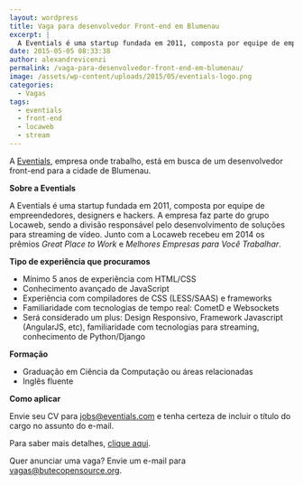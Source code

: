 ```yaml
---
layout: wordpress
title: Vaga para desenvolvedor Front-end em Blumenau
excerpt: |
  A Eventials é uma startup fundada em 2011, composta por equipe de empreendedores, designers e hackers. A empresa faz parte do grupo Locaweb, sendo a divisão responsável pelo desenvolvimento de soluções para streaming de vídeo. Junto com a Locaweb recebeu em 2014 os prêmios Great Place to Work e Melhores Empresas para Você Trabalhar.
date: 2015-05-05 08:33:38
author: alexandrevicenzi
permalink: /vaga-para-desenvolvedor-front-end-em-blumenau/
image: /assets/wp-content/uploads/2015/05/eventials-logo.png
categories:
  - Vagas
tags:
  - eventials
  - front-end
  - locaweb
  - stream
---
```


A <a href="https://www.eventials.com/" target="_blank">Eventials</a>, empresa onde trabalho, está em busca de um desenvolvedor front-end para a cidade de Blumenau.

<strong>Sobre a Eventials
</strong>

A Eventials é uma startup fundada em 2011, composta por equipe de empreendedores, designers e hackers. A empresa faz parte do grupo Locaweb, sendo a divisão responsável pelo desenvolvimento de soluções para streaming de vídeo. Junto com a Locaweb recebeu em 2014 os prêmios <em>Great Place to Work</em> e <em>Melhores Empresas para Você Trabalhar</em>.

<strong>Tipo de experiência que procuramos</strong>
<ul>
	<li>Mínimo 5 anos de experiência com HTML/CSS</li>
	<li>Conhecimento avançado de JavaScript</li>
	<li>Experiência com compiladores de CSS (LESS/SAAS) e frameworks</li>
	<li>Familiaridade com tecnologias de tempo real: CometD e Websockets</li>
	<li>Será considerado um plus: Design Responsivo, Framework Javascript (AngularJS, etc), familiaridade com tecnologias para streaming, conhecimento de Python/Django</li>
</ul>
<strong>Formação</strong>
<ul>
	<li>Graduação em Ciência da Computação ou áreas relacionadas</li>
	<li>Inglês fluente</li>
</ul>
<strong>Como aplicar</strong>

Envie seu CV para <a href="mailto:jobs@eventials.com">jobs@eventials.com</a> e tenha certeza de incluir o título do cargo no assunto do e-mail.

Para saber mais detalhes, <a href="http://blog.eventials.com/2015/04/estamos-contratando-desenvolvedor-front.html" target="_blank">clique aqui</a>.

Quer anunciar uma vaga? Envie um e-mail para <a href="mailto:vagas@butecopensource.org" target="_blank">vagas@butecopensource.org</a>.